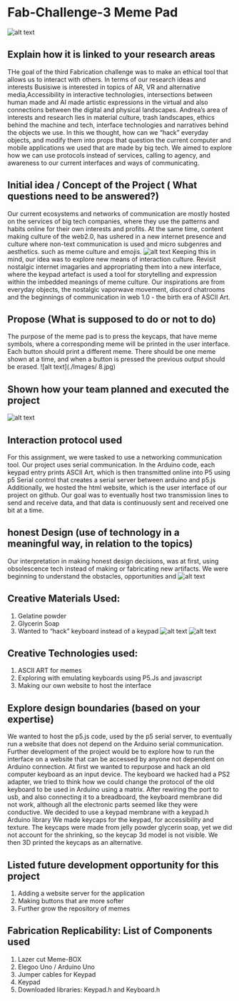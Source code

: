 # Fab-Challenge-3 Meme Pad
![alt text](/Images/meme.jpg)

##  Explain how it is linked to your research areas
THe goal of the third  Fabrication challenge was to make an ethical tool that allows us to interact with others. In terms of our research ideas and interests Busisiwe is interested in topics of AR, VR and alternative media,Accessibility in interactive technologies, intersections between human made and AI made artistic expressions in the virtual and also connections between the digital and physical landscapes. Andrea’s area of interests and research lies in material culture, trash landscapes, ethics behind the machine and tech, interface technologies and narratives behind the objects we use. In this we thought, how can we “hack” everyday objects, and modify them into props that question the current computer and mobile applications we used that are made by big tech. We aimed to explore how we can use protocols instead of services, calling to agency, and awareness to our current interfaces and ways of communicating.

## Initial idea / Concept of the Project ( What questions need to be answered?)
Our current ecosystems and networks of communication are mostly hosted on the services of big tech companies, where they use the patterns and habits online for their own interests and profits. At the same time, content making culture of the web2.0, has ushered in a new internet presence and culture where non-text communication is used and micro subgenres and aesthetics.  such as meme culture and emojis.
![alt text](/Images/r.jpg)
Keeping this in mind, our idea was to explore new means of interaction culture. Revisit nostalgic internet imagaries and appropriating them into a new interface, where the keypad artefact is used a tool for storytelling and expression within the imbedded meanings of meme culture. Our inspirations are from everyday objects, the nostalgic vaporwave movement, discord chatrooms and the beginnings of communication in web 1.0 - the birth era of ASCII Art.


## Propose (What is supposed to do or not to do)

The purpose of the meme pad is to press the keycaps, that have meme symbols, where a corresponding meme will be printed in the user interface. Each button should print a different meme. 
There should be one meme shown at a time, and when a button is pressed the previous output should be erased.
![alt text](./Images/ 8.jpg)



## Shown how your team planned and executed the project
![alt text](./Images/plan.jpg)

## Interaction protocol used
For this assignment, we were tasked to use a networking communication tool. Our project uses serial communication. In the Arduino code, each keypad entry prints ASCII Art, which is then transmitted online into P5 using p5 Serial control that creates a serial server between arduino and p5.js  Additionally, we hosted the html website, which is the user interface of our project on github. Our goal was to eventually host 
two transmission lines to send and receive data, and that data is continuously sent and received one bit at a time.


## honest Design (use of technology in a meaningful way, in relation to the topics)
Our interpretation in making honest design decisions, was at first, using obsolescence tech instead of making or fabricating new artifacts. We were beginning to understand the obstacles, opportunities and 
![alt text](./images/5.jpg)


## Creative Materials Used:
1. Gelatine powder 
2. Glycerin Soap
3. Wanted to “hack” keyboard instead of a keypad 
![alt text](./images/f.jpg)
![alt text](./images/2.jpg)

##  Creative Technologies used:
1. ASCII ART for memes
2. Exploring with emulating keyboards using P5.Js and javascript
3. Making our own website to host the interface


##  Explore design boundaries (based on your expertise)

We wanted to host the p5.js code, used by the p5 serial server, to eventually run a website that does not depend on the Arduino serial communication. Further development of the project would be to explore how to run the interface on a website that can be accessed by anyone not dependent on Arduino connection.
At first we wanted to repurpose and hack an old computer keyboard as an input device. The keyboard we hacked had a PS2 adapter, we tried to think how we could change the protocol of the old keyboard to be used in Arduino using a matrix. After rewiring the port to usb, and also connecting it to a breadboard, the keyboard membrane did not work, although all the electronic parts seemed like they were conductive. We decided to use a keypad membrane with a keypad.h Arduino library
We made keycaps for the keypad, for accessibility and texture. The keycaps were made from jelly powder glycerin soap, yet we did not account for the shrinking, so the keycap 3d model is not visible. We then 3D printed the keycaps as an alternative. 


## Listed future development opportunity for this project
1. Adding a website server for the application
2. Making buttons that are more softer
3. Further grow the repository of memes


## Fabrication Replicability: List of Components used 
1. Lazer cut Meme-BOX
2. Elegoo Uno / Arduino Uno
3. Jumper cables for Keypad
4. Keypad 
5. Downloaded libraries: Keypad.h and Keyboard.h 



